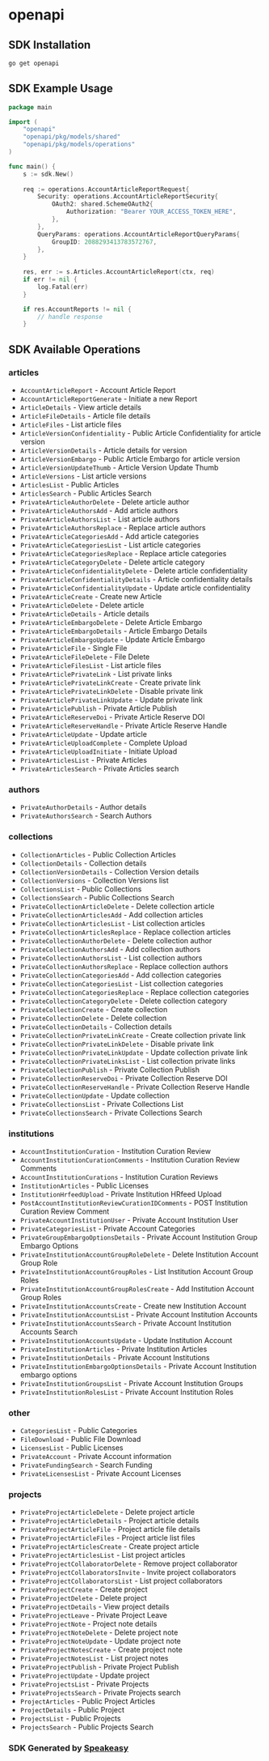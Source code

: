 # openapi

<!-- Start SDK Installation -->
## SDK Installation

```bash
go get openapi
```
<!-- End SDK Installation -->

## SDK Example Usage
<!-- Start SDK Example Usage -->
```go
package main

import (
    "openapi"
    "openapi/pkg/models/shared"
    "openapi/pkg/models/operations"
)

func main() {
    s := sdk.New()
    
    req := operations.AccountArticleReportRequest{
        Security: operations.AccountArticleReportSecurity{
            OAuth2: shared.SchemeOAuth2{
                Authorization: "Bearer YOUR_ACCESS_TOKEN_HERE",
            },
        },
        QueryParams: operations.AccountArticleReportQueryParams{
            GroupID: 2088293413783572767,
        },
    }
    
    res, err := s.Articles.AccountArticleReport(ctx, req)
    if err != nil {
        log.Fatal(err)
    }

    if res.AccountReports != nil {
        // handle response
    }
```
<!-- End SDK Example Usage -->

<!-- Start SDK Available Operations -->
## SDK Available Operations

### articles

* `AccountArticleReport` - Account Article Report
* `AccountArticleReportGenerate` - Initiate a new Report
* `ArticleDetails` - View article details
* `ArticleFileDetails` - Article file details
* `ArticleFiles` - List article files
* `ArticleVersionConfidentiality` - Public Article Confidentiality for article version
* `ArticleVersionDetails` - Article details for version
* `ArticleVersionEmbargo` - Public Article Embargo for article version
* `ArticleVersionUpdateThumb` - Article Version Update Thumb
* `ArticleVersions` - List article versions
* `ArticlesList` - Public Articles
* `ArticlesSearch` - Public Articles Search
* `PrivateArticleAuthorDelete` - Delete article author
* `PrivateArticleAuthorsAdd` - Add article authors
* `PrivateArticleAuthorsList` - List article authors
* `PrivateArticleAuthorsReplace` - Replace article authors
* `PrivateArticleCategoriesAdd` - Add article categories
* `PrivateArticleCategoriesList` - List article categories
* `PrivateArticleCategoriesReplace` - Replace article categories
* `PrivateArticleCategoryDelete` - Delete article category
* `PrivateArticleConfidentialityDelete` - Delete article confidentiality
* `PrivateArticleConfidentialityDetails` - Article confidentiality details
* `PrivateArticleConfidentialityUpdate` - Update article confidentiality
* `PrivateArticleCreate` - Create new Article
* `PrivateArticleDelete` - Delete article
* `PrivateArticleDetails` - Article details
* `PrivateArticleEmbargoDelete` - Delete Article Embargo
* `PrivateArticleEmbargoDetails` - Article Embargo Details
* `PrivateArticleEmbargoUpdate` - Update Article Embargo
* `PrivateArticleFile` - Single File
* `PrivateArticleFileDelete` - File Delete
* `PrivateArticleFilesList` - List article files
* `PrivateArticlePrivateLink` - List private links
* `PrivateArticlePrivateLinkCreate` - Create private link
* `PrivateArticlePrivateLinkDelete` - Disable private link
* `PrivateArticlePrivateLinkUpdate` - Update private link
* `PrivateArticlePublish` - Private Article Publish
* `PrivateArticleReserveDoi` - Private Article Reserve DOI
* `PrivateArticleReserveHandle` - Private Article Reserve Handle
* `PrivateArticleUpdate` - Update article
* `PrivateArticleUploadComplete` - Complete Upload
* `PrivateArticleUploadInitiate` - Initiate Upload
* `PrivateArticlesList` - Private Articles
* `PrivateArticlesSearch` - Private Articles search

### authors

* `PrivateAuthorDetails` - Author details
* `PrivateAuthorsSearch` - Search Authors

### collections

* `CollectionArticles` - Public Collection Articles
* `CollectionDetails` - Collection details
* `CollectionVersionDetails` - Collection Version details
* `CollectionVersions` - Collection Versions list
* `CollectionsList` - Public Collections
* `CollectionsSearch` - Public Collections Search
* `PrivateCollectionArticleDelete` - Delete collection article
* `PrivateCollectionArticlesAdd` - Add collection articles
* `PrivateCollectionArticlesList` - List collection articles
* `PrivateCollectionArticlesReplace` - Replace collection articles
* `PrivateCollectionAuthorDelete` - Delete collection author
* `PrivateCollectionAuthorsAdd` - Add collection authors
* `PrivateCollectionAuthorsList` - List collection authors
* `PrivateCollectionAuthorsReplace` - Replace collection authors
* `PrivateCollectionCategoriesAdd` - Add collection categories
* `PrivateCollectionCategoriesList` - List collection categories
* `PrivateCollectionCategoriesReplace` - Replace collection categories
* `PrivateCollectionCategoryDelete` - Delete collection category
* `PrivateCollectionCreate` - Create collection
* `PrivateCollectionDelete` - Delete collection
* `PrivateCollectionDetails` - Collection details
* `PrivateCollectionPrivateLinkCreate` - Create collection private link
* `PrivateCollectionPrivateLinkDelete` - Disable private link
* `PrivateCollectionPrivateLinkUpdate` - Update collection private link
* `PrivateCollectionPrivateLinksList` - List collection private links
* `PrivateCollectionPublish` - Private Collection Publish
* `PrivateCollectionReserveDoi` - Private Collection Reserve DOI
* `PrivateCollectionReserveHandle` - Private Collection Reserve Handle
* `PrivateCollectionUpdate` - Update collection
* `PrivateCollectionsList` - Private Collections List
* `PrivateCollectionsSearch` - Private Collections Search

### institutions

* `AccountInstitutionCuration` - Institution Curation Review
* `AccountInstitutionCurationComments` - Institution Curation Review Comments
* `AccountInstitutionCurations` - Institution Curation Reviews
* `InstitutionArticles` - Public Licenses
* `InstitutionHrfeedUpload` - Private Institution HRfeed Upload
* `PostAccountInstitutionReviewCurationIDComments` - POST Institution Curation Review Comment
* `PrivateAccountInstitutionUser` - Private Account Institution User
* `PrivateCategoriesList` - Private Account Categories
* `PrivateGroupEmbargoOptionsDetails` - Private Account Institution Group Embargo Options
* `PrivateInstitutionAccountGroupRoleDelete` - Delete Institution Account Group Role
* `PrivateInstitutionAccountGroupRoles` - List Institution Account Group Roles
* `PrivateInstitutionAccountGroupRolesCreate` - Add Institution Account Group Roles
* `PrivateInstitutionAccountsCreate` - Create new Institution Account
* `PrivateInstitutionAccountsList` - Private Account Institution Accounts
* `PrivateInstitutionAccountsSearch` - Private Account Institution Accounts Search
* `PrivateInstitutionAccountsUpdate` - Update Institution Account
* `PrivateInstitutionArticles` - Private Institution Articles
* `PrivateInstitutionDetails` - Private Account Institutions
* `PrivateInstitutionEmbargoOptionsDetails` - Private Account Institution embargo options
* `PrivateInstitutionGroupsList` - Private Account Institution Groups
* `PrivateInstitutionRolesList` - Private Account Institution Roles

### other

* `CategoriesList` - Public Categories
* `FileDownload` - Public File Download
* `LicensesList` - Public Licenses
* `PrivateAccount` - Private Account information
* `PrivateFundingSearch` - Search Funding
* `PrivateLicensesList` - Private Account Licenses

### projects

* `PrivateProjectArticleDelete` - Delete project article
* `PrivateProjectArticleDetails` - Project article details
* `PrivateProjectArticleFile` - Project article file details
* `PrivateProjectArticleFiles` - Project article list files
* `PrivateProjectArticlesCreate` - Create project article
* `PrivateProjectArticlesList` - List project articles
* `PrivateProjectCollaboratorDelete` - Remove project collaborator
* `PrivateProjectCollaboratorsInvite` - Invite project collaborators
* `PrivateProjectCollaboratorsList` - List project collaborators
* `PrivateProjectCreate` - Create project
* `PrivateProjectDelete` - Delete project
* `PrivateProjectDetails` - View project details
* `PrivateProjectLeave` - Private Project Leave
* `PrivateProjectNote` - Project note details
* `PrivateProjectNoteDelete` - Delete project note
* `PrivateProjectNoteUpdate` - Update project note
* `PrivateProjectNotesCreate` - Create project note
* `PrivateProjectNotesList` - List project notes
* `PrivateProjectPublish` - Private Project Publish
* `PrivateProjectUpdate` - Update project
* `PrivateProjectsList` - Private Projects
* `PrivateProjectsSearch` - Private Projects search
* `ProjectArticles` - Public Project Articles
* `ProjectDetails` - Public Project
* `ProjectsList` - Public Projects
* `ProjectsSearch` - Public Projects Search

<!-- End SDK Available Operations -->

### SDK Generated by [Speakeasy](https://docs.speakeasyapi.dev/docs/using-speakeasy/client-sdks)
